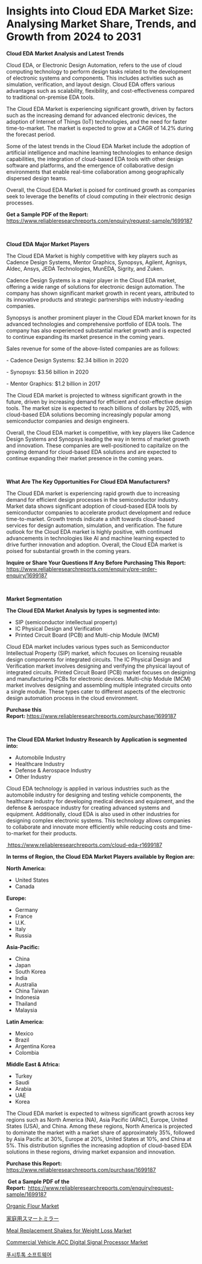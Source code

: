 <p><h1>Insights into Cloud EDA Market Size: Analysing Market Share, Trends, and Growth from 2024 to 2031</h1></p><p><strong>Cloud EDA Market Analysis and Latest Trends</strong></p>
<p><p>Cloud EDA, or Electronic Design Automation, refers to the use of cloud computing technology to perform design tasks related to the development of electronic systems and components. This includes activities such as simulation, verification, and layout design. Cloud EDA offers various advantages such as scalability, flexibility, and cost-effectiveness compared to traditional on-premise EDA tools.</p><p>The Cloud EDA Market is experiencing significant growth, driven by factors such as the increasing demand for advanced electronic devices, the adoption of Internet of Things (IoT) technologies, and the need for faster time-to-market. The market is expected to grow at a CAGR of 14.2% during the forecast period.</p><p>Some of the latest trends in the Cloud EDA Market include the adoption of artificial intelligence and machine learning technologies to enhance design capabilities, the integration of cloud-based EDA tools with other design software and platforms, and the emergence of collaborative design environments that enable real-time collaboration among geographically dispersed design teams.</p><p>Overall, the Cloud EDA Market is poised for continued growth as companies seek to leverage the benefits of cloud computing in their electronic design processes.</p></p>
<p><strong>Get a Sample PDF of the Report:&nbsp;</strong> <a href="https://www.reliableresearchreports.com/enquiry/request-sample/1699187">https://www.reliableresearchreports.com/enquiry/request-sample/1699187</a></p>
<p>&nbsp;</p>
<p><strong>Cloud EDA Major Market Players</strong></p>
<p><p>The Cloud EDA Market is highly competitive with key players such as Cadence Design Systems, Mentor Graphics, Synopsys, Agilent, Agnisys, Aldec, Ansys, JEDA Technologies, MunEDA, Sigrity, and Zuken. </p><p>Cadence Design Systems is a major player in the Cloud EDA market, offering a wide range of solutions for electronic design automation. The company has shown significant market growth in recent years, attributed to its innovative products and strategic partnerships with industry-leading companies.</p><p>Synopsys is another prominent player in the Cloud EDA market known for its advanced technologies and comprehensive portfolio of EDA tools. The company has also experienced substantial market growth and is expected to continue expanding its market presence in the coming years.</p><p>Sales revenue for some of the above-listed companies are as follows:</p><p>- Cadence Design Systems: $2.34 billion in 2020</p><p>- Synopsys: $3.56 billion in 2020</p><p>- Mentor Graphics: $1.2 billion in 2017</p><p>The Cloud EDA market is projected to witness significant growth in the future, driven by increasing demand for efficient and cost-effective design tools. The market size is expected to reach billions of dollars by 2025, with cloud-based EDA solutions becoming increasingly popular among semiconductor companies and design engineers.</p><p>Overall, the Cloud EDA market is competitive, with key players like Cadence Design Systems and Synopsys leading the way in terms of market growth and innovation. These companies are well-positioned to capitalize on the growing demand for cloud-based EDA solutions and are expected to continue expanding their market presence in the coming years.</p></p>
<p>&nbsp;</p>
<p><strong>What Are The Key Opportunities For Cloud EDA Manufacturers?</strong></p>
<p><p>The Cloud EDA market is experiencing rapid growth due to increasing demand for efficient design processes in the semiconductor industry. Market data shows significant adoption of cloud-based EDA tools by semiconductor companies to accelerate product development and reduce time-to-market. Growth trends indicate a shift towards cloud-based services for design automation, simulation, and verification. The future outlook for the Cloud EDA market is highly positive, with continued advancements in technologies like AI and machine learning expected to drive further innovation and adoption. Overall, the Cloud EDA market is poised for substantial growth in the coming years.</p></p>
<p><strong>Inquire or Share Your Questions If Any Before Purchasing This Report:</strong> <a href="https://www.reliableresearchreports.com/enquiry/pre-order-enquiry/1699187">https://www.reliableresearchreports.com/enquiry/pre-order-enquiry/1699187</a></p>
<p>&nbsp;</p>
<p><strong>Market Segmentation</strong></p>
<p><strong>The Cloud EDA Market Analysis by types is segmented into:</strong></p>
<p><ul><li>SIP (semiconductor intellectual property)</li><li>IC Physical Design and Verification</li><li>Printed Circuit Board (PCB) and Multi-chip Module (MCM)</li></ul></p>
<p><p>Cloud EDA market includes various types such as Semiconductor Intellectual Property (SIP) market, which focuses on licensing reusable design components for integrated circuits. The IC Physical Design and Verification market involves designing and verifying the physical layout of integrated circuits. Printed Circuit Board (PCB) market focuses on designing and manufacturing PCBs for electronic devices. Multi-chip Module (MCM) market involves designing and assembling multiple integrated circuits onto a single module. These types cater to different aspects of the electronic design automation process in the cloud environment.</p></p>
<p><strong>Purchase this Report:&nbsp;</strong><a href="https://www.reliableresearchreports.com/purchase/1699187">https://www.reliableresearchreports.com/purchase/1699187</a></p>
<p>&nbsp;</p>
<p><strong>The Cloud EDA Market Industry Research by Application is segmented into:</strong></p>
<p><ul><li>Automobile Industry</li><li>Healthcare Industry</li><li>Defense & Aerospace Industry</li><li>Other Industry</li></ul></p>
<p><p>Cloud EDA technology is applied in various industries such as the automobile industry for designing and testing vehicle components, the healthcare industry for developing medical devices and equipment, and the defense & aerospace industry for creating advanced systems and equipment. Additionally, cloud EDA is also used in other industries for designing complex electronic systems. This technology allows companies to collaborate and innovate more efficiently while reducing costs and time-to-market for their products.</p></p>
<p><a href="https://www.reliableresearchreports.com/cloud-eda-r1699187">&nbsp;https://www.reliableresearchreports.com/cloud-eda-r1699187</a></p>
<p><strong>In terms of Region, the Cloud EDA Market Players available by Region are:</strong></p>
<p>
    <p> <strong> North America: </strong>
        <ul>
            <li>United States</li>
            <li>Canada</li>
        </ul>
        </p> 
    <p> <strong> Europe: </strong>
        <ul>
            <li>Germany</li>
            <li>France</li>
            <li>U.K.</li>
            <li>Italy</li>
            <li>Russia</li>
        </ul>
        </p> 
    <p> <strong> Asia-Pacific: </strong>
        <ul>
            <li>China</li>
            <li>Japan</li>
            <li>South Korea</li>
            <li>India</li>
            <li>Australia</li>
            <li>China Taiwan</li>
            <li>Indonesia</li>
            <li>Thailand</li>
            <li>Malaysia</li>
        </ul>
        </p> 
    <p> <strong> Latin America: </strong>
        <ul>
            <li>Mexico</li>
            <li>Brazil</li>
            <li>Argentina Korea</li>
            <li>Colombia</li>
        </ul>
        </p> 
    <p> <strong> Middle East & Africa: </strong>
        <ul>
            <li>Turkey</li>
            <li>Saudi</li>
            <li>Arabia</li>
            <li>UAE</li>
            <li>Korea</li>
        </ul>
    </p>
    </p>
<p><p>The Cloud EDA market is expected to witness significant growth across key regions such as North America (NA), Asia Pacific (APAC), Europe, United States (USA), and China. Among these regions, North America is projected to dominate the market with a market share of approximately 35%, followed by Asia Pacific at 30%, Europe at 20%, United States at 10%, and China at 5%. This distribution signifies the increasing adoption of cloud-based EDA solutions in these regions, driving market expansion and innovation.</p></p>
<p><strong>Purchase this Report: </strong><a href="https://www.reliableresearchreports.com/purchase/1699187">https://www.reliableresearchreports.com/purchase/1699187</a></p>
<p>&nbsp;<strong>Get a Sample PDF of the Report:&nbsp;&nbsp;</strong><a href="https://www.reliableresearchreports.com/enquiry/request-sample/1699187">https://www.reliableresearchreports.com/enquiry/request-sample/1699187</a></p>
<p><strong></strong></p>
<p><p><a href="https://issuu.com/reportprime-2/docs/organic-flour-market-size-2030.pptx">Organic Flour Market</a></p><p><a href="https://github.com/LeoraEber/Market-Research-Report-List-1/blob/main/1423282123769.md">家庭用スマートミラー</a></p><p><a href="https://issuu.com/reportprime-2/docs/meal-replacement-shakes-for-weight-loss-market-siz">Meal Replacement Shakes for Weight Loss Market</a></p><p><a href="https://github.com/JermaineCrona2023/Market-Research-Report-List-1/blob/main/commercial-vehicle-acc-digital-signal-processor-market.md">Commercial Vehicle ACC Digital Signal Processor Market</a></p><p><a href="https://github.com/hasanrajibul387/Market-Research-Report-List-1/blob/main/3378392109064.md">푸시투톡 소프트웨어</a></p></p>